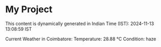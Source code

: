 # My Project

This content is dynamically generated in Indian Time (IST): 2024-11-13 13:08:59 IST


Current Weather in Coimbatore:
Temperature: 28.88 °C
Condition: haze
